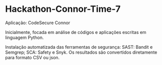 # Hackathon-Connor-Time-7

Aplicação: CodeSecure Connor

Inicialmente, focada em análise de códigos e aplicações escritas em linguagem Python.

Instalação automatizada das ferramentas de segurança:
SAST: Bandit e Semgrep;
SCA: Safety e Snyk.
Os resultados são convertidos diretamente para formato CSV ou json.